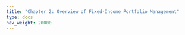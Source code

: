 ```yaml
---
title: "Chapter 2: Overview of Fixed-Income Portfolio Management"
type: docs
nav_weight: 20000
---
```

